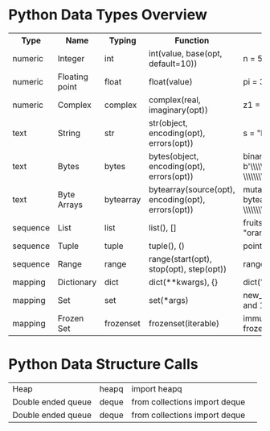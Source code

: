 
# Python Data Types Overview

<table>
    <tr>
        <th>Type</th>
        <th>Name</th>
        <th>Typing</th>
        <th>Function</th>
        <th>Example</th>
        <th>Immutability</th>
    </tr>
    <tr>
        <td>numeric</td>
        <td>Integer</td>
        <td>int</td>
        <td>int(value, base(opt, default=10))</td>
        <td>n = 5</td>
        <td>immutable</td>
    </tr>
    <tr>
        <td>numeric</td>
        <td>Floating point</td>
        <td>float</td>
        <td>float(value)</td>
        <td>pi = 3.14</td>
        <td>immutable</td>
    </tr>
    <tr>
        <td>numeric</td>
        <td>Complex</td>
        <td>complex</td>
        <td>complex(real, imaginary(opt))</td>
        <td>z1 = 2 + 3j</td>
        <td>immutable</td>
    </tr>
    <tr>
        <td>text</td>
        <td>String</td>
        <td>str</td>
        <td>str(object, encoding(opt), errors(opt))</td>
        <td>s = "hello"</td>
        <td>immutable</td>
    </tr>
    <tr>
        <td>text</td>
        <td>Bytes</td>
        <td>bytes</td>
        <td>bytes(object, encoding(opt), errors(opt))</td>
        <td>binary_data = b'\\\\\\\\x48\\\\\\\\x65
        \\\\\\\\x6c\\\\\\\\x6c\\\\\\\\x6f'</td>
        <td>immutable</td>
    </tr>
    <tr>
        <td>text</td>
        <td>Byte Arrays</td>
        <td>bytearray</td>
        <td>bytearray(source(opt), encoding(opt), errors(opt))</td>
        <td>mutable_data = bytearray(b'\\\\\\\\x48\\\\\\\\x65
        \\\\\\\\x6c\\\\\\\\x6c\\\\\\\\x6f')</td>
        <td>mutable</td>
    </tr>
    <tr>
        <td>sequence</td>
        <td>List</td>
        <td>list</td>
        <td>list(), []</td>
        <td>fruits = ["apple", "banana", "orange"]</td>
        <td>mutable</td>
    </tr>
    <tr>
        <td>sequence</td>
        <td>Tuple</td>
        <td>tuple</td>
        <td>tuple(), ()</td>
        <td>point = (1, 2)</td>
        <td>immutable</td>
    </tr>
    <tr>
        <td>sequence</td>
        <td>Range</td>
        <td>range</td>
        <td>range(start(opt), stop(opt), step(opt))</td>
        <td>range(2,5)</td>
        <td>immutable</td>
    </tr>
    <tr>
        <td>mapping</td>
        <td>Dictionary</td>
        <td>dict</td>
        <td>dict(**kwargs), {}</td>
        <td>dict("first"=2,"second"=5)</td>
        <td>mutable</td>
    </tr>
    <tr>
        <td>mapping</td>
        <td>Set</td>
        <td>set</td>
        <td>set(*args)</td>
        <td>new_set = set([1,2,3]) ## True and 1 are same</td>
        <td>mutable</td>
    </tr>
    <tr>
        <td>mapping</td>
        <td>Frozen Set</td>
        <td>frozenset</td>
        <td>frozenset(iterable)</td>
        <td>immutable_set = frozenset([1,2,3])</td>
        <td>immutable</td>
    </tr>
</table>

# Python Data Structure Calls

<table>
    <tr>
        <td>Heap</td>
        <td>heapq</td>
        <td>import heapq</td>
        <td></td>
    </tr>
    <tr>
        <td>Double ended queue</td>
        <td>deque</td>
        <td>from collections import deque</td>
        <td></td>
    </tr>
    <tr>
        <td>Double ended queue</td>
        <td>deque</td>
        <td>from collections import deque</td>
        <td></td>
    </tr>
</table>
